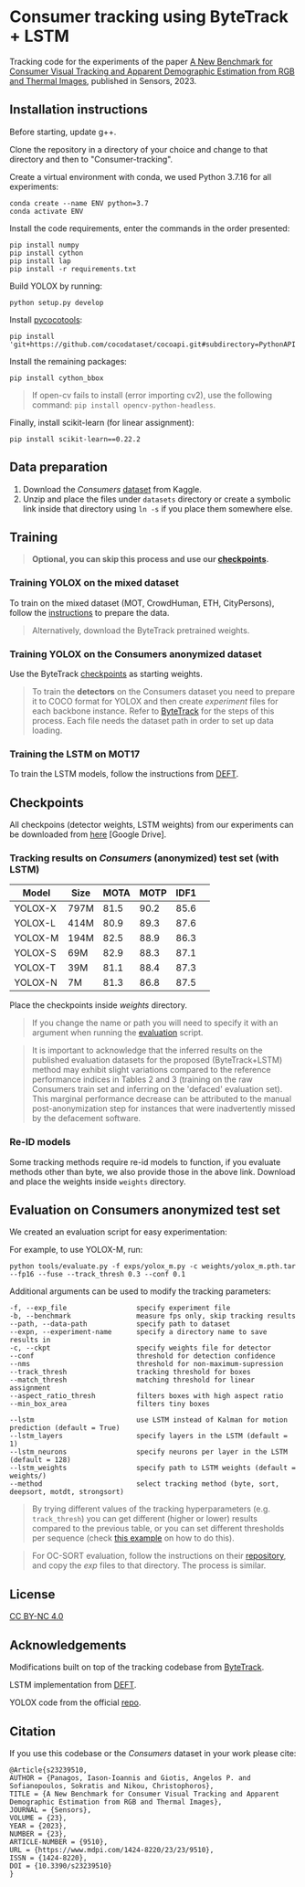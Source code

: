 # Consumer tracking using ByteTrack + LSTM

Tracking code for the experiments of the paper [A New Benchmark for Consumer Visual Tracking and Apparent Demographic Estimation from RGB and Thermal Images](https://www.mdpi.com/1424-8220/23/23/9510), published in Sensors, 2023.

## Installation instructions

Before starting, update g++.

Clone the repository in a directory of your choice and change to that directory and then to "Consumer-tracking".

Create a virtual environment with conda, we used Python 3.7.16 for all experiments:

```
conda create --name ENV python=3.7
conda activate ENV
```

Install the code requirements, enter the commands in the order presented:
```shell
pip install numpy
pip install cython
pip install lap
pip install -r requirements.txt
```

Build YOLOX by running:
```shell
python setup.py develop
```

Install [pycocotools](https://github.com/cocodataset/cocoapi):

```shell
pip install 'git+https://github.com/cocodataset/cocoapi.git#subdirectory=PythonAPI'
```

Install the remaining packages:
```shell
pip install cython_bbox
```
>If open-cv fails to install (error importing cv2), use the following command: ```pip install opencv-python-headless```.

Finally, install scikit-learn (for linear assignment):
```shell
pip install scikit-learn==0.22.2
```

## Data preparation

1. Download the _Consumers_ [dataset](https://www.kaggle.com/datasets/angelosgiotis/consumers-bid/) from Kaggle.
2. Unzip and place the files under ```datasets``` directory or create a symbolic link inside that directory using ```ln -s``` if you place them somewhere else.

## Training

>**Optional, you can skip this process and use our [checkpoints](#checkpoints).**

### Training YOLOX on the mixed dataset

To train on the mixed dataset (MOT, CrowdHuman, ETH, CityPersons), follow the [instructions](https://github.com/ifzhang/ByteTrack#data-preparation) to prepare the data.
>Alternatively, download the ByteTrack pretrained weights.

### Training YOLOX on the Consumers anonymized dataset

Use the ByteTrack [checkpoints](https://github.com/ifzhang/ByteTrack#model-zoo) as starting weights.

>To train the **detectors** on the Consumers dataset you need to prepare it to COCO format for YOLOX and then create *experiment* files for each backbone instance. Refer to [ByteTrack](https://github.com/ifzhang/ByteTrack#training) for the steps of this process.
Each file needs the dataset path in order to set up data loading.

### Training the LSTM on MOT17

To train the LSTM models, follow the instructions from [DEFT](https://github.com/MedChaabane/DEFT).

## Checkpoints

All checkpoins (detector weights, LSTM weights) from our experiments can be downloaded from [here](https://drive.google.com/drive/folders/1v4LP830BAH_rF8YjC6UmlCTlAILihAui) [Google Drive].

### Tracking results on _Consumers_ (anonymized) test set (with LSTM)

| Model   | Size | MOTA | MOTP | IDF1 |   |
| -----   | ---- | ---- | ---- | ---- | - |
| YOLOX-X | 797M | 81.5 | 90.2 | 85.6 |   |
| YOLOX-L | 414M | 80.9 | 89.3 | 87.6 |   |
| YOLOX-M | 194M | 82.5 | 88.9 | 86.3 |   |
| YOLOX-S |  69M | 82.9 | 88.3 | 87.1 |   |
| YOLOX-T |  39M | 81.1 | 88.4 | 87.3 |   |
| YOLOX-N |   7M | 81.3 | 86.8 | 87.5 |   |

Place the checkpoints inside _weights_ directory.
>If you change the name or path you will need to specify it with an argument when running the [evaluation](#evaluation-on-consumers-anonymized-test-set) script.

>It is important to acknowledge that the inferred results on the published evaluation datasets for the proposed (ByteTrack+LSTM) method may exhibit slight variations compared to the reference performance indices in Tables 2 and 3 (training on the raw Consumers train set and inferring on the 'defaced' evaluation set). This marginal performance decrease can be attributed to the manual post-anonymization step for instances that were inadvertently missed by the defacement software.

### Re-ID models

Some tracking methods require re-id models to function, if you evaluate methods other than byte, we also provide those in the above link.
Download and place the weights inside ```weights``` directory.

## Evaluation on Consumers anonymized test set

We created an evaluation script for easy experimentation:

For example, to use YOLOX-M, run:
```shell
python tools/evaluate.py -f exps/yolox_m.py -c weights/yolox_m.pth.tar --fp16 --fuse --track_thresh 0.3 --conf 0.1
```

Additional arguments can be used to modify the tracking parameters:

```
-f, --exp_file                 specify experiment file
-b, --benchmark                measure fps only, skip tracking results
--path, --data-path            specify path to dataset
--expn, --experiment-name      specify a directory name to save results in
-c, --ckpt                     specify weights file for detector
--conf                         threshold for detection confidence
--nms                          threshold for non-maximum-supression
--track_thresh                 tracking threshold for boxes
--match_thresh                 matching threshold for linear assignment
--aspect_ratio_thresh          filters boxes with high aspect ratio
--min_box_area                 filters tiny boxes

--lstm                         use LSTM instead of Kalman for motion prediction (default = True)
--lstm_layers                  specify layers in the LSTM (default = 1)
--lstm_neurons                 specify neurons per layer in the LSTM (default = 128)
--lstm_weights                 specify path to LSTM weights (default = weights/)
--method                       select tracking method (byte, sort, deepsort, motdt, strongsort)
```
>By trying different values of the tracking hyperparameters (e.g. `track_thresh`) you can get different (higher or lower) results compared to the previous table, or you can set different thresholds per sequence (check [this example](https://github.com/ifzhang/ByteTrack/blob/main/yolox/evaluators/mot_evaluator.py#L133) on how to do this).

>For OC-SORT evaluation, follow the instructions on their [repository](https://github.com/noahcao/OC_SORT/tree/2d34c67d58f89b0762ce912c38f94746175e2903), and copy the _exp_ files to that directory. The process is similar.

## License

[CC BY-NC 4.0](https://creativecommons.org/licenses/by-nc/4.0/)

## Acknowledgements

Modifications built on top of the tracking codebase from [ByteTrack](https://github.com/ifzhang/ByteTrack).

LSTM implementation from [DEFT](https://github.com/MedChaabane/DEFT).

YOLOX code from the official [repo](https://github.com/Megvii-BaseDetection/YOLOX).

## Citation
If you use this codebase or the _Consumers_ dataset in your work please cite:

```
@Article{s23239510,
AUTHOR = {Panagos, Iason-Ioannis and Giotis, Angelos P. and Sofianopoulos, Sokratis and Nikou, Christophoros},
TITLE = {A New Benchmark for Consumer Visual Tracking and Apparent Demographic Estimation from RGB and Thermal Images},
JOURNAL = {Sensors},
VOLUME = {23},
YEAR = {2023},
NUMBER = {23},
ARTICLE-NUMBER = {9510},
URL = {https://www.mdpi.com/1424-8220/23/23/9510},
ISSN = {1424-8220},
DOI = {10.3390/s23239510}
}
```